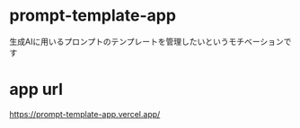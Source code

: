 # prompt-template-app
生成AIに用いるプロンプトのテンプレートを管理したいというモチベーションです

# app url
https://prompt-template-app.vercel.app/